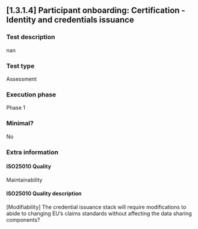 
## [1.3.1.4] Participant onboarding: Certification - Identity and credentials issuance
 
### Test description
nan
 
### Test type
Assessment
 
### Execution phase
Phase 1
 
### Minimal?
No
 
### Extra information
#### ISO25010 Quality
Maintainability
#### ISO25010 Quality description
[Modifiability] The credential issuance stack will require modifications to abide to changing EU’s claims standards without affecting the data sharing components?
    